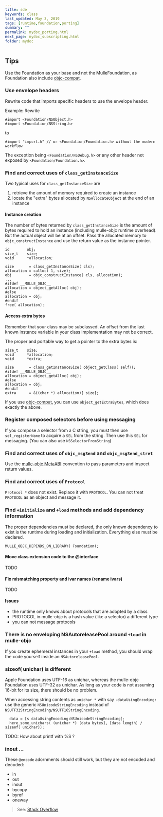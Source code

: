 ```yaml
---
title: sde
keywords: class
last_updated: May 3, 2019
tags: [runtime,foundation,porting]
summary: ""
permalink: mydoc_porting.html
next_page: mydoc_subscripting.html
folder: mydoc
---
```




## Tips

Use the Foundation as your base and not the MulleFoundation, as Foundation also
include [objc-compat](//github.com/mulle-objc/objc-compat).


### Use envelope headers

Rewrite code that imports specific headers to use the envelope header.

Example: Rewrite


``` objc
#import <Foundation/NSObject.h>
#import <Foundation/NSString.h>
```

to

```
#import "import.h" // or <Foundation/Foundation.h> without the modern workflow
```


The exception being `<Foundation/NSDebug.h>` or any other header not exposed by
`<Foundation/Foundation.h>`.


### Find and correct uses of `class_getInstanceSize`

Two typical uses for `class_getInstanceSize` are

1. retrieve the amount of memory required to create an instance
2. locate the "extra" bytes allocated by `NSAllocateObject` at the end of an instance

#### Instance creation

The number of bytes returned by `class_getInstanceSize` is the amount of bytes
required to hold an instance (including mulle-objc runtime overhead).
But the actual object will be at an offset. Pass the allocated memory to
`objc_constructInstance` and use the return value as the instance pointer.

``` objc
id        obj;
size_t    size;
void      *allocation;

size       = class_getInstanceSize( cls);
allocation = calloc( 1, size);
obj        = objc_constructInstance( cls, allocation);
...
#ifdef __MULLE_OBJC__
allocation = object_getAlloc( obj);
#else
allocation = obj;
#endif
free( allocation);
```

#### Access extra bytes

Remember that your class may be subclassed. An offset from the last known instance variable
in your class implementation may not be correct.

The proper and portable way to get a pointer to the extra bytes is:

``` objc
size_t    size;
void      *allocation;
void      *extra;

size       = class_getInstanceSize( object_getClass( self));
#ifdef __MULLE_OBJC__
allocation = object_getAlloc( obj);
#else
allocation = obj;
#endif
extra      = &((char *) allocation)[ size];
```

If you use [objc-compat](https://github.com/MulleFoundation/objc-compat), you
can use `object_getExtraBytes`, which does exactly the above.


### Register composed selectors before using messaging

If you compose a selector from a C string, you must then use `sel_registerName`
to acquire a `SEL` from the string. Then use this `SEL` for messaging.
(You can also use `NSSelectorFromString`)


### Find and correct uses of `objc_msgSend` and `objc_msgSend_stret`

Use the [mulle-objc MetaABI](https://www.mulle-kybernetik.com/weblog/2015/mulle_objc_meta_call_convention.html)
convention to pass parameters and inspect return values.


### Find and correct uses of `Protocol`

`Protocol *` does not exist. Replace it with `PROTOCOL`. You can not treat
`PROTOCOL` as an object and message it.


### Find `+initialize` and `+load` methods and add dependency information

The proper dependencies must be declared, the only known dependency to exist is the runtime during loading and initialization. Everything else must be declared.

```
MULLE_OBJC_DEPENDS_ON_LIBRARY( Foundation);
```

#### Move class extension code to the @interface

TODO

#### Fix mismatching property and ivar names (rename ivars)

TODO

#### Issues

* the runtime only knows about protocols that are adopted by a class
* PROTOCOL in mulle-objc is a hash value (like a selector) a different type
* you can not message protocols


### There is no enveloping NSAutoreleasePool around `+load` in mulle-objc

If you create ephemeral instances in your `+load` method, you should wrap
the code yourself inside an `NSAutoreleasePool`.

### sizeof( unichar) is different

Apple Foundation uses UTF-16 as unichar, whereas the mulle-objc Foundation
uses UTF-32 as unichar. As long as your code is not assuming 16-bit for its
size, there should be no problem.

When accessing string contents as `unichar *` with say `-dataUsingEncoding:`
use the generic `NSUnicodeStringEncoding` instead of `NSUTF32StringEncoding/NSUTF16StringEncoding`.

``` objc
  data = [s dataUsingEncoding:NSUnicodeStringEncoding];
  here_some_unichars( (unichar *) [data bytes], [data length] / sizeof( unichar));
```
TODO: How about printf with %S ?




### inout ...

These `@encode` adornments should still work, but they are not encoded
and decoded:

* in
* out
* inout
* bycopy
* byref
* oneway

> See: [Stack Overflow](https://stackoverflow.com/questions/5609564/objective-c-in-out-inout-byref-byval-and-so-on-what-are-they)


